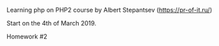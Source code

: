 Learning php on PHP2 course by Albert Stepantsev (https://pr-of-it.ru/)

Start on the 4th of March 2019. 

Homework #2 
